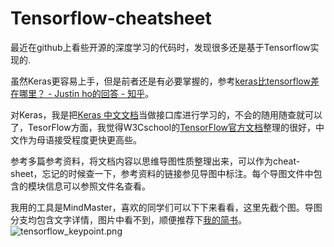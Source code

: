 # Tensorflow-cheatsheet

最近在github上看些开源的深度学习的代码时，发现很多还是基于Tensorflow实现的.

虽然Keras更容易上手，但是前者还是有必要掌握的，参考[keras比tensorflow差在哪里？ - Justin ho的回答 - 知乎](https://www.zhihu.com/question/68072915/answer/259495475)。

对Keras，我是把[Keras 中文文档](https://keras.io/zh/)当做接口库进行学习的，不会的随用随查就可以了，TesorFlow方面，我觉得W3Cschool的[TensorFlow官方文档](https://www.w3cschool.cn/tensorflow_python/)整理的很好，中文作为母语接受程度更快更高些。

参考多篇参考资料，将文档内容以思维导图性质整理出来，可以作为cheat-sheet，忘记的时候查一下，参考资料的链接参见导图中标注。每个导图文件中包含的模块信息可以参照文件名查看。

我用的工具是MindMaster，喜欢的同学们可以下下来看看，这里先截个图。导图分支均包含文字详情，图片中看不到，顺便推荐下[我的简书](https://www.jianshu.com/u/95573f563972)。
![tensorflow_keypoint.png](https://upload-images.jianshu.io/upload_images/6678194-d4f4aa11f426bfe3.png?imageMogr2/auto-orient/strip%7CimageView2/2/w/1240)
